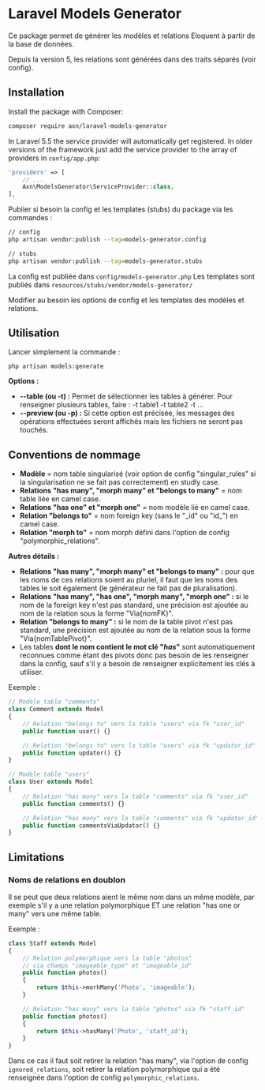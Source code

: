 Laravel Models Generator
========================

Ce package permet de générer les modèles et relations Eloquent à partir de la base de données.

Depuis la version 5, les relations sont générées dans des traits séparés (voir config).

Installation
------------

Install the package with Composer:

```sh
composer require axn/laravel-models-generator
```

In Laravel 5.5 the service provider will automatically get registered.
In older versions of the framework just add the service provider
to the array of providers in `config/app.php`:

```php
'providers' => [
    // ...
    Axn\ModelsGenerator\ServiceProvider::class,
],
```

Publier si besoin la config et les templates (stubs) du package via les commandes :

```sh
// config
php artisan vendor:publish --tag=models-generator.config

// stubs
php artisan vendor:publish --tag=models-generator.stubs
```

La config est publiée dans `config/models-generator.php`
Les templates sont publiés dans `resources/stubs/vendor/models-generator/`

Modifier au besoin les options de config et les templates des modèles et relations.

Utilisation
-----------

Lancer simplement la commande :

```
php artisan models:generate
```

**Options :**

* **--table (ou -t) :** Permet de sélectionner les tables à générer. Pour renseigner
  plusieurs tables, faire : -t table1 -t table2 -t ...
* **--preview (ou -p) :** Si cette option est précisée, les messages des opérations
  effectuées seront affichés mais les fichiers ne seront pas touchés.

## Conventions de nommage

- **Modèle** = nom table singularisé (voir option de config "singular_rules" si
  la singularisation ne se fait pas correctement) en studly case.
- **Relations "has many", "morph many" et "belongs to many"** = nom table liée en
  camel case.
- **Relations "has one" et "morph one"** = nom modèle lié en camel case.
- **Relation "belongs to"** = nom foreign key (sans le "\_id" ou "id\_") en camel
  case.
- **Relation "morph to"** = nom morph défini dans l'option de config "polymorphic_relations".

**Autres détails :**

- **Relations "has many", "morph many" et "belongs to many" :** pour que les noms
  de ces relations soient au pluriel, il faut que les noms des tables le soit également
  (le générateur ne fait pas de pluralisation).
- **Relations "has many", "has one", "morph many", "morph one" :** si le nom de
  la foreign key n'est pas standard, une précision est ajoutée au nom de la relation
  sous la forme "Via{nomFK}".
- **Relation "belongs to many" :** si le nom de la table pivot n'est pas standard,
  une précision est ajoutée au nom de la relation sous la forme "Via{nomTablePivot}".
- Les tables **dont le nom contient le mot clé "_has_"** sont automatiquement reconnues
  comme étant des pivots donc pas besoin de les renseigner dans la config, sauf s'il y a
  besoin de renseigner explicitement les clés à utiliser.

Exemple :

```php
// Modèle table "comments"
class Comment extends Model
{
    // Relation "belongs to" vers la table "users" via fk "user_id"
    public function user() {}

    // Relation "belongs to" vers la table "users" via fk "updator_id"
    public function updator() {}
}

// Modèle table "users"
class User extends Model
{
    // Relation "has many" vers la table "comments" via fk "user_id"
    public function comments() {}

    // Relation "has many" vers la table "comments" via fk "updator_id"
    public function commentsViaUpdator() {}
}
```

Limitations
-----------

### Noms de relations en doublon

Il se peut que deux relations aient le même nom dans un même modèle, par exemple
s'il y a une relation polymorphique ET une relation "has one or many" vers une même
table.

Exemple :

```php
class Staff extends Model
{
    // Relation polymorphique vers la table "photos"
    // via champs "imageable_type" et "imageable_id"
    public function photos()
    {
        return $this->morhMany('Photo', 'imageable');
    }

    // Relation "has many" vers la table "photos" via fk "staff_id"
    public function photos()
    {
        return $this->hasMany('Photo', 'staff_id');
    }
}
```

Dans ce cas il faut soit retirer la relation "has many", via l'option de config
`ignored_relations`, soit retirer la relation polymorphique qui a été renseignée
dans l'option de config `polymorphic_relations`.
